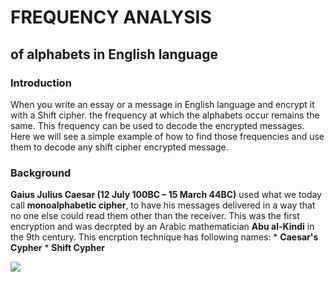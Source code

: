 <h1>FREQUENCY ANALYSIS</h1>
<h2>of alphabets in English language</h2>
<h3>Introduction</h3>
When you write an essay or a message in English language and encrypt it with a Shift cipher. the frequency at which the alphabets occur remains the same. This frequency can be used to decode the encrypted messages. Here we will see a simple example of how to find those frequencies and use them to decode any shift cipher encrypted message.
<h3>Background</h3>
<b>Gaius Julius Caesar (12 July 100BC – 15 March 44BC)</b> used what we today call <b>monoalphabetic cipher</b>, to have his messages delivered in a way that no one else could read them other than the receiver. This was the first encryption and was decrpted by an Arabic mathematician <b>Abu al-Kindi</b> in the 9th century.
This encrption technique has following names:
* <b>Caesar's Cypher</b> 
* <b>Shift Cypher</b> 

![](https://bournetocode.com/projects/8-CS-Cryptography/pages/img/Caeser.gif)

